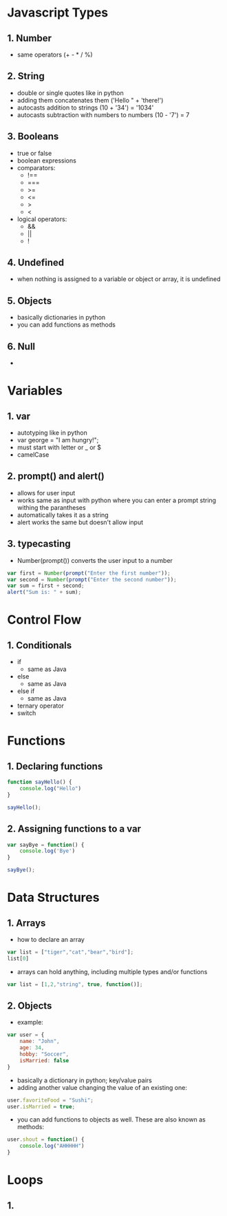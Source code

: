 # Javascript Types

## 1. Number
- same operators (+ - * / %)

## 2. String
- double or single quotes like in python
- adding them concatenates them ('Hello " + 'there!')
- autocasts addition to strings (10 + '34') = '1034'
- autocasts subtraction with numbers to numbers (10 - '7') = 7

## 3. Booleans
- true or false
- boolean expressions
- comparators:
    - !==
    - ===
    - \>=
    - <=
    - \>
    - <
- logical operators:
    - &&
    - ||
    - !

## 4. Undefined
- when nothing is assigned to a variable or object or array, it is undefined

## 5. Objects
- basically dictionaries in python
- you can add functions as methods

## 6. Null
- 

# Variables

## 1. var
- autotyping like in python
- var george = "I am hungry!";
- must start with letter or _ or $
- camelCase

## 2. prompt() and alert()
- allows for user input
- works same as input with python where you can enter a prompt string withing the parantheses
- automatically takes it as a string
- alert works the same but doesn't allow input

## 3. typecasting
- Number(prompt()) converts the user input to a number

```js
var first = Number(prompt("Enter the first number"));
var second = Number(prompt("Enter the second number"));
var sum = first + second;
alert("Sum is: " + sum);
```

# Control Flow

## 1. Conditionals
- if
    - same as Java
- else
    - same as Java
- else if
    - same as Java
- ternary operator
- switch

# Functions

## 1. Declaring functions
```js
function sayHello() {
    console.log("Hello")
}

sayHello();
```
## 2. Assigning functions to a var
```js
var sayBye = function() {
    console.log('Bye')
}

sayBye();
```

# Data Structures

## 1. Arrays
- how to declare an array
```js
var list = ["tiger","cat","bear","bird"];
list[0]
```
- arrays can hold anything, including multiple types and/or functions
```js
var list = [1,2,"string", true, function()];
```

## 2. Objects
- example:
```js
var user = {
    name: "John",
    age: 34,
    hobby: "Soccer",
    isMarried: false
}
```
- basically a dictionary in python; key/value pairs
- adding another value changing the value of an existing one:
```js
user.favoriteFood = "Sushi";
user.isMarried = true;
```
- you can add functions to objects as well. These are also known as methods:
```js
user.shout = function() {
    console.log("AHHHHH")
}
```

# Loops

## 1. 
